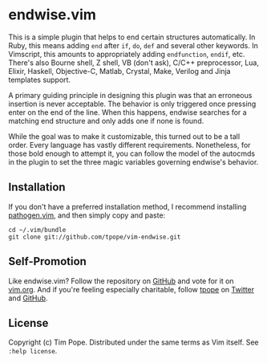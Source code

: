 # endwise.vim

This is a simple plugin that helps to end certain structures
automatically.  In Ruby, this means adding `end` after `if`, `do`, `def`
and several other keywords. In Vimscript, this amounts to appropriately
adding `endfunction`, `endif`, etc.  There's also Bourne shell, Z shell,
VB (don't ask), C/C++ preprocessor, Lua, Elixir, Haskell, Objective-C,
Matlab, Crystal, Make, Verilog and Jinja templates support.

A primary guiding principle in designing this plugin was that an
erroneous insertion is never acceptable.  The behavior is only triggered
once pressing enter on the end of the line.  When this happens, endwise
searches for a matching end structure and only adds one if none is
found.

While the goal was to make it customizable, this turned out to be a tall
order.  Every language has vastly different requirements.  Nonetheless,
for those bold enough to attempt it, you can follow the model of the
autocmds in the plugin to set the three magic variables governing
endwise's behavior.

## Installation

If you don't have a preferred installation method, I recommend
installing [pathogen.vim](https://github.com/tpope/vim-pathogen), and
then simply copy and paste:

    cd ~/.vim/bundle
    git clone git://github.com/tpope/vim-endwise.git

## Self-Promotion

Like endwise.vim? Follow the repository on
[GitHub](https://github.com/tpope/vim-endwise) and vote for it on
[vim.org](http://www.vim.org/scripts/script.php?script_id=2386).  And if
you're feeling especially charitable, follow [tpope](http://tpo.pe/) on
[Twitter](http://twitter.com/tpope) and
[GitHub](https://github.com/tpope).

## License

Copyright (c) Tim Pope.  Distributed under the same terms as Vim itself.
See `:help license`.
